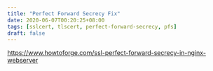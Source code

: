 ```yaml
---
title: "Perfect Forward Secrecy Fix"
date: 2020-06-07T00:20:25+08:00
tags: [sslcert, tlscert, perfect-forward-secrecy, pfs]
draft: false
---
```


https://www.howtoforge.com/ssl-perfect-forward-secrecy-in-nginx-webserver
